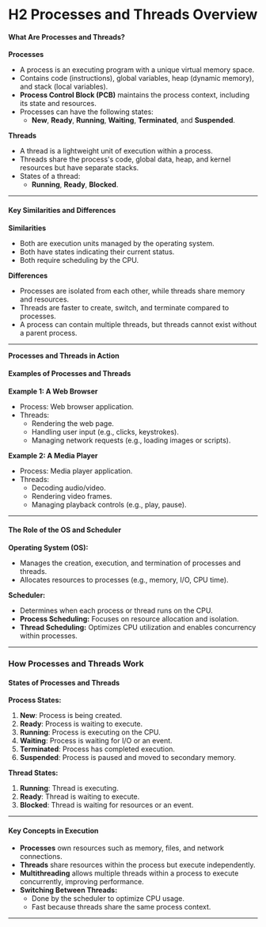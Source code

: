 # H2 Processes and Threads Overview
#### What Are Processes and Threads?  
**Processes**  
- A process is an executing program with a unique virtual memory space.  
- Contains code (instructions), global variables, heap (dynamic memory), and stack (local variables).  
- **Process Control Block (PCB)** maintains the process context, including its state and resources.  
- Processes can have the following states:  
  - **New**, **Ready**, **Running**, **Waiting**, **Terminated**, and **Suspended**.  

**Threads**  
- A thread is a lightweight unit of execution within a process.  
- Threads share the process's code, global data, heap, and kernel resources but have separate stacks.  
- States of a thread:  
  - **Running**, **Ready**, **Blocked**.  

---

#### Key Similarities and Differences  
**Similarities**  
- Both are execution units managed by the operating system.  
- Both have states indicating their current status.  
- Both require scheduling by the CPU.  

**Differences**  
- Processes are isolated from each other, while threads share memory and resources.  
- Threads are faster to create, switch, and terminate compared to processes.  
- A process can contain multiple threads, but threads cannot exist without a parent process.  

---

**Processes and Threads in Action**  
#### Examples of Processes and Threads  
**Example 1: A Web Browser**  
- Process: Web browser application.  
- Threads:  
  - Rendering the web page.  
  - Handling user input (e.g., clicks, keystrokes).  
  - Managing network requests (e.g., loading images or scripts).  

**Example 2: A Media Player**  
- Process: Media player application.  
- Threads:  
  - Decoding audio/video.  
  - Rendering video frames.  
  - Managing playback controls (e.g., play, pause).  

---

#### The Role of the OS and Scheduler  
**Operating System (OS):**  
- Manages the creation, execution, and termination of processes and threads.  
- Allocates resources to processes (e.g., memory, I/O, CPU time).  

**Scheduler:**  
- Determines when each process or thread runs on the CPU.  
- **Process Scheduling:** Focuses on resource allocation and isolation.  
- **Thread Scheduling:** Optimizes CPU utilization and enables concurrency within processes.  

---

### **How Processes and Threads Work**  
#### States of Processes and Threads  
**Process States:**  
1. **New**: Process is being created.  
2. **Ready**: Process is waiting to execute.  
3. **Running**: Process is executing on the CPU.  
4. **Waiting**: Process is waiting for I/O or an event.  
5. **Terminated**: Process has completed execution.  
6. **Suspended**: Process is paused and moved to secondary memory.  

**Thread States:**  
1. **Running**: Thread is executing.  
2. **Ready**: Thread is waiting to execute.  
3. **Blocked**: Thread is waiting for resources or an event.  

---

#### Key Concepts in Execution  
- **Processes** own resources such as memory, files, and network connections.  
- **Threads** share resources within the process but execute independently.  
- **Multithreading** allows multiple threads within a process to execute concurrently, improving performance.  
- **Switching Between Threads:**  
  - Done by the scheduler to optimize CPU usage.  
  - Fast because threads share the same process context.  

---
